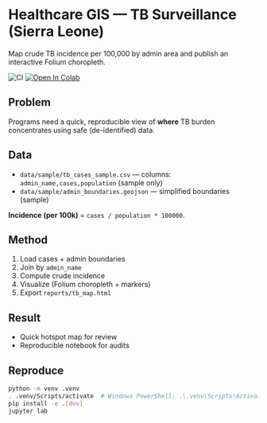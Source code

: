 # Healthcare GIS — TB Surveillance (Sierra Leone)

Map crude TB incidence per 100,000 by admin area and publish an interactive Folium choropleth.

![CI](https://github.com/ibrahimgeorgefoday/healthcare-gis-tb-surveillance/actions/workflows/ci.yml/badge.svg)
[![Open In Colab](https://colab.research.google.com/assets/colab-badge.svg)](https://colab.research.google.com/github/ibrahimgeorgefoday/healthcare-gis-tb-surveillance/blob/main/notebooks/02_maps.ipynb)

## Problem
Programs need a quick, reproducible view of **where** TB burden concentrates using safe (de-identified) data.

## Data
- `data/sample/tb_cases_sample.csv` — columns: `admin_name,cases,population` (sample only)
- `data/sample/admin_boundaries.geojson` — simplified boundaries (sample)

**Incidence (per 100k)** = `cases / population * 100000`.

## Method
1. Load cases + admin boundaries
2. Join by `admin_name`
3. Compute crude incidence
4. Visualize (Folium choropleth + markers)
5. Export `reports/tb_map.html`

## Result
- Quick hotspot map for review
- Reproducible notebook for audits

## Reproduce
```bash
python -m venv .venv
. .venv/Scripts/activate  # Windows PowerShell: .\.venv\Scripts\Activate.ps1
pip install -e .[dev]
jupyter lab

